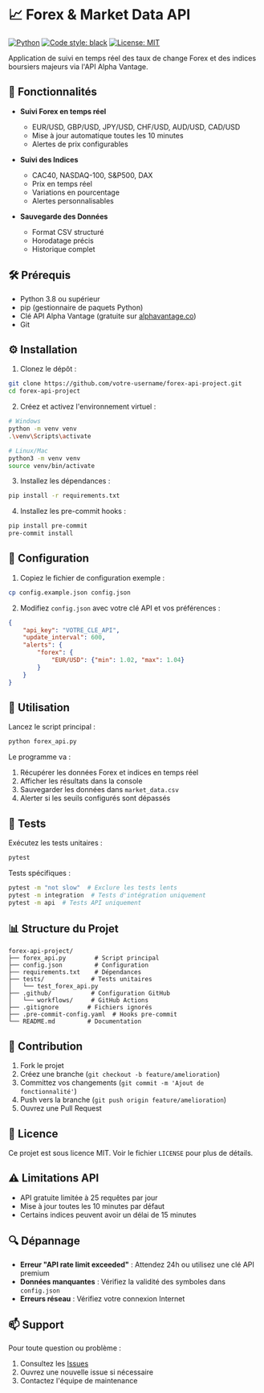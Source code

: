 # 📈 Forex & Market Data API

[![Python](https://img.shields.io/badge/Python-3.8%2B-blue)](https://www.python.org/downloads/)
[![Code style: black](https://img.shields.io/badge/code%20style-black-000000.svg)](https://github.com/psf/black)
[![License: MIT](https://img.shields.io/badge/License-MIT-yellow.svg)](https://opensource.org/licenses/MIT)

Application de suivi en temps réel des taux de change Forex et des indices boursiers majeurs via l'API Alpha Vantage.

## 🌟 Fonctionnalités

- **Suivi Forex en temps réel**
  - EUR/USD, GBP/USD, JPY/USD, CHF/USD, AUD/USD, CAD/USD
  - Mise à jour automatique toutes les 10 minutes
  - Alertes de prix configurables

- **Suivi des Indices**
  - CAC40, NASDAQ-100, S&P500, DAX
  - Prix en temps réel
  - Variations en pourcentage
  - Alertes personnalisables

- **Sauvegarde des Données**
  - Format CSV structuré
  - Horodatage précis
  - Historique complet

## 🛠️ Prérequis

- Python 3.8 ou supérieur
- pip (gestionnaire de paquets Python)
- Clé API Alpha Vantage (gratuite sur [alphavantage.co](https://www.alphavantage.co/))
- Git

## ⚙️ Installation

1. Clonez le dépôt :
```bash
git clone https://github.com/votre-username/forex-api-project.git
cd forex-api-project
```

2. Créez et activez l'environnement virtuel :
```bash
# Windows
python -m venv venv
.\venv\Scripts\activate

# Linux/Mac
python3 -m venv venv
source venv/bin/activate
```

3. Installez les dépendances :
```bash
pip install -r requirements.txt
```

4. Installez les pre-commit hooks :
```bash
pip install pre-commit
pre-commit install
```

## 🔧 Configuration

1. Copiez le fichier de configuration exemple :
```bash
cp config.example.json config.json
```

2. Modifiez `config.json` avec votre clé API et vos préférences :
```json
{
    "api_key": "VOTRE_CLE_API",
    "update_interval": 600,
    "alerts": {
        "forex": {
            "EUR/USD": {"min": 1.02, "max": 1.04}
        }
    }
}
```

## 🚀 Utilisation

Lancez le script principal :
```bash
python forex_api.py
```

Le programme va :
1. Récupérer les données Forex et indices en temps réel
2. Afficher les résultats dans la console
3. Sauvegarder les données dans `market_data.csv`
4. Alerter si les seuils configurés sont dépassés

## 🧪 Tests

Exécutez les tests unitaires :
```bash
pytest
```

Tests spécifiques :
```bash
pytest -m "not slow"  # Exclure les tests lents
pytest -m integration  # Tests d'intégration uniquement
pytest -m api  # Tests API uniquement
```

## 📊 Structure du Projet

```
forex-api-project/
├── forex_api.py        # Script principal
├── config.json         # Configuration
├── requirements.txt    # Dépendances
├── tests/             # Tests unitaires
│   └── test_forex_api.py
├── .github/           # Configuration GitHub
│   └── workflows/     # GitHub Actions
├── .gitignore        # Fichiers ignorés
├── .pre-commit-config.yaml  # Hooks pre-commit
└── README.md         # Documentation
```

## 🤝 Contribution

1. Fork le projet
2. Créez une branche (`git checkout -b feature/amelioration`)
3. Committez vos changements (`git commit -m 'Ajout de fonctionnalité'`)
4. Push vers la branche (`git push origin feature/amelioration`)
5. Ouvrez une Pull Request

## 📝 Licence

Ce projet est sous licence MIT. Voir le fichier `LICENSE` pour plus de détails.

## ⚠️ Limitations API

- API gratuite limitée à 25 requêtes par jour
- Mise à jour toutes les 10 minutes par défaut
- Certains indices peuvent avoir un délai de 15 minutes

## 🔍 Dépannage

- **Erreur "API rate limit exceeded"** : Attendez 24h ou utilisez une clé API premium
- **Données manquantes** : Vérifiez la validité des symboles dans `config.json`
- **Erreurs réseau** : Vérifiez votre connexion Internet

## 📫 Support

Pour toute question ou problème :
1. Consultez les [Issues](https://github.com/votre-username/forex-api-project/issues)
2. Ouvrez une nouvelle issue si nécessaire
3. Contactez l'équipe de maintenance 